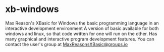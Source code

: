 # xb-windows
Max Reason's XBasic for Windows the basic programming language in an interactive development environment
A version of basic available for both windows and linux, so that code written for one will run on the other.
Has many graphical and interactive program development features. You can contact the user's group at MaxReasonsXBasic@groups.io
